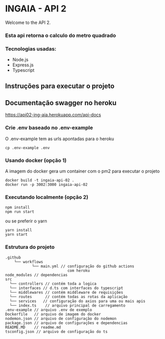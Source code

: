 # INGAIA - API 2

Welcome to the API 2.
### Esta api retorna o calculo do metro quadrado

### Tecnologias usadas:
- Node.js 
- Express.js
- Typescript
## Instruções para executar o projeto

## Documentação swagger no heroku
https://api02-ing-aia.herokuapp.com/api-docs

### Crie .env baseado no .env-example
O .env-example tem as urls apontadas para o heroku
```
cp .env-example .env
```

### Usando docker (opção 1)
A imagem do docker gera um container com o pm2 para executar o projeto
```
docker build -t ingaia-api-02 .
docker run -p 3002:3000 ingaia-api-02
```

### Executando localmente (opção 2)
```
npm install
npm run start
```
ou se preferir o yarn
```
yarn install
yarn start
```

### Estrutura do projeto
```
.github
    └── workflows
            └── main.yml // configuração do github actions 
                            com heroku 
node_modules // dependencias
src
  └── controllers // contém toda a logica
  └── interfaces // d.ts com interfaces do typescript
  └── middlewares // contém middleware de requisições
  └── routes      // contém todas as rotas da aplicação
  └── services   // configuração do axios para uma ou mais apis
  └── index.ts    // arquivo principal de carregamento
.env-example // arquivo .env de exemplo
Dockerfile   // arquivo de imagem do docker
nodemon.json // arquivo de configuração do nodemon
package.json // arquivo de configurações e dependencias
README.MD    // readme.md
tsconfig.json // arquivo de configuração do ts
```

